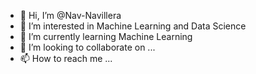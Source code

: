 - 👋 Hi, I’m @Nav-Navillera
- 👀 I’m interested in Machine Learning and Data Science
- 🌱 I’m currently learning Machine Learning
- 💞️ I’m looking to collaborate on ...
- 📫 How to reach me ...

<!---
Nav-Navillera/Nav-Navillera is a ✨ special ✨ repository because its `README.md` (this file) appears on your GitHub profile.
You can click the Preview link to take a look at your changes.
--->
